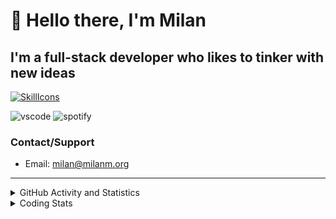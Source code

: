 # 👋 Hello there, I'm Milan
## I'm a full-stack developer who likes to tinker with new ideas
[![SkillIcons](https://skillicons.dev/icons?i=js,ts,nextjs,tailwind,html,go,bash,git,nginx,prisma,kubernetes,docker,linux)](https://skillicons.dev)

![vscode](https://nocache.advaith.workers.dev?url=https://img.shields.io/endpoint?url=https://dev.discordprofiles.me/api/badge/vscode/423203831971708958)
![spotify](https://nocache.advaith.workers.dev?url=https://img.shields.io/endpoint?url=https://dev.discordprofiles.me/api/badge/spotify/423203831971708958)

### Contact/Support

- Email: [milan@milanm.org](mailto:milan@milanm.org)
 
---
 
<details>
  <summary>GitHub Activity and Statistics</summary>
  <img src="/github-metrics.svg" />
</details>
<details>
  <summary>Coding Stats</summary>
  <!--START_SECTION:waka-->

```txt
TypeScript   18 hrs 26 mins  ████████████████████░░░░░   79.62 %
JSON         1 hr 22 mins    █▒░░░░░░░░░░░░░░░░░░░░░░░   05.95 %
Bash         52 mins         █░░░░░░░░░░░░░░░░░░░░░░░░   03.81 %
HTML         28 mins         ▓░░░░░░░░░░░░░░░░░░░░░░░░   02.07 %
Markdown     23 mins         ▒░░░░░░░░░░░░░░░░░░░░░░░░   01.72 %
```

<!--END_SECTION:waka-->
</details>
